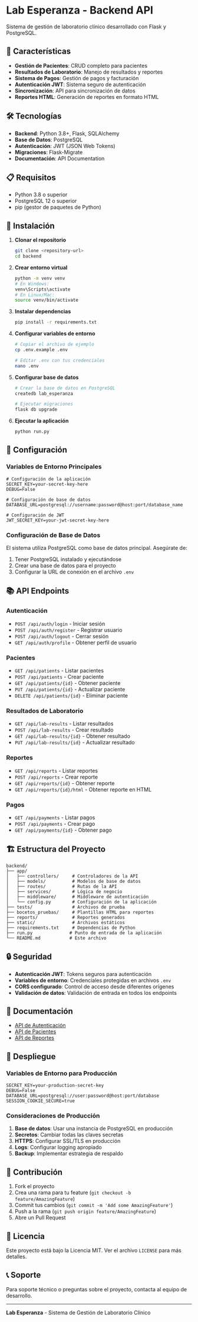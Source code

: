 # Lab Esperanza - Backend API

Sistema de gestión de laboratorio clínico desarrollado con Flask y PostgreSQL.

## 🚀 Características

- **Gestión de Pacientes**: CRUD completo para pacientes
- **Resultados de Laboratorio**: Manejo de resultados y reportes
- **Sistema de Pagos**: Gestión de pagos y facturación
- **Autenticación JWT**: Sistema seguro de autenticación
- **Sincronización**: API para sincronización de datos
- **Reportes HTML**: Generación de reportes en formato HTML

## 🛠️ Tecnologías

- **Backend**: Python 3.8+, Flask, SQLAlchemy
- **Base de Datos**: PostgreSQL
- **Autenticación**: JWT (JSON Web Tokens)
- **Migraciones**: Flask-Migrate
- **Documentación**: API Documentation

## 📋 Requisitos

- Python 3.8 o superior
- PostgreSQL 12 o superior
- pip (gestor de paquetes de Python)

## 🔧 Instalación

1. **Clonar el repositorio**
   ```bash
   git clone <repository-url>
   cd backend
   ```

2. **Crear entorno virtual**
   ```bash
   python -m venv venv
   # En Windows:
   venv\Scripts\activate
   # En Linux/Mac:
   source venv/bin/activate
   ```

3. **Instalar dependencias**
   ```bash
   pip install -r requirements.txt
   ```

4. **Configurar variables de entorno**
   ```bash
   # Copiar el archivo de ejemplo
   cp .env.example .env
   
   # Editar .env con tus credenciales
   nano .env
   ```

5. **Configurar base de datos**
   ```bash
   # Crear la base de datos en PostgreSQL
   createdb lab_esperanza
   
   # Ejecutar migraciones
   flask db upgrade
   ```

6. **Ejecutar la aplicación**
   ```bash
   python run.py
   ```

## 🔐 Configuración

### Variables de Entorno Principales

```env
# Configuración de la aplicación
SECRET_KEY=your-secret-key-here
DEBUG=False

# Configuración de base de datos
DATABASE_URL=postgresql://username:password@host:port/database_name

# Configuración de JWT
JWT_SECRET_KEY=your-jwt-secret-key-here
```

### Configuración de Base de Datos

El sistema utiliza PostgreSQL como base de datos principal. Asegúrate de:

1. Tener PostgreSQL instalado y ejecutándose
2. Crear una base de datos para el proyecto
3. Configurar la URL de conexión en el archivo `.env`

## 📚 API Endpoints

### Autenticación
- `POST /api/auth/login` - Iniciar sesión
- `POST /api/auth/register` - Registrar usuario
- `POST /api/auth/logout` - Cerrar sesión
- `GET /api/auth/profile` - Obtener perfil de usuario

### Pacientes
- `GET /api/patients` - Listar pacientes
- `POST /api/patients` - Crear paciente
- `GET /api/patients/{id}` - Obtener paciente
- `PUT /api/patients/{id}` - Actualizar paciente
- `DELETE /api/patients/{id}` - Eliminar paciente

### Resultados de Laboratorio
- `GET /api/lab-results` - Listar resultados
- `POST /api/lab-results` - Crear resultado
- `GET /api/lab-results/{id}` - Obtener resultado
- `PUT /api/lab-results/{id}` - Actualizar resultado

### Reportes
- `GET /api/reports` - Listar reportes
- `POST /api/reports` - Crear reporte
- `GET /api/reports/{id}` - Obtener reporte
- `GET /api/reports/{id}/html` - Obtener reporte en HTML

### Pagos
- `GET /api/payments` - Listar pagos
- `POST /api/payments` - Crear pago
- `GET /api/payments/{id}` - Obtener pago

## 🏗️ Estructura del Proyecto

```
backend/
├── app/
│   ├── controllers/     # Controladores de la API
│   ├── models/          # Modelos de base de datos
│   ├── routes/          # Rutas de la API
│   ├── services/        # Lógica de negocio
│   ├── middleware/      # Middleware de autenticación
│   └── config.py        # Configuración de la aplicación
├── tests/               # Archivos de prueba
├── bocetos_pruebas/     # Plantillas HTML para reportes
├── reports/             # Reportes generados
├── static/              # Archivos estáticos
├── requirements.txt     # Dependencias de Python
├── run.py              # Punto de entrada de la aplicación
└── README.md           # Este archivo
```

## 🔒 Seguridad

- **Autenticación JWT**: Tokens seguros para autenticación
- **Variables de entorno**: Credenciales protegidas en archivos `.env`
- **CORS configurado**: Control de acceso desde diferentes orígenes
- **Validación de datos**: Validación de entrada en todos los endpoints

## 📝 Documentación

- [API de Autenticación](API_AUTH_DOCUMENTATION.md)
- [API de Pacientes](PATIENTS_API_DOCUMENTATION.md)
- [API de Reportes](REPORTS_API_DOCUMENTATION.md)

## 🚀 Despliegue

### Variables de Entorno para Producción

```env
SECRET_KEY=your-production-secret-key
DEBUG=False
DATABASE_URL=postgresql://user:password@host:port/database
SESSION_COOKIE_SECURE=true
```

### Consideraciones de Producción

1. **Base de datos**: Usar una instancia de PostgreSQL en producción
2. **Secretos**: Cambiar todas las claves secretas
3. **HTTPS**: Configurar SSL/TLS en producción
4. **Logs**: Configurar logging apropiado
5. **Backup**: Implementar estrategia de respaldo

## 🤝 Contribución

1. Fork el proyecto
2. Crea una rama para tu feature (`git checkout -b feature/AmazingFeature`)
3. Commit tus cambios (`git commit -m 'Add some AmazingFeature'`)
4. Push a la rama (`git push origin feature/AmazingFeature`)
5. Abre un Pull Request

## 📄 Licencia

Este proyecto está bajo la Licencia MIT. Ver el archivo `LICENSE` para más detalles.

## 📞 Soporte

Para soporte técnico o preguntas sobre el proyecto, contacta al equipo de desarrollo.

---

**Lab Esperanza** - Sistema de Gestión de Laboratorio Clínico